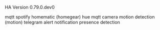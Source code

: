 HA Version 0.79.0.dev0

mqtt
spotify
homematic (homegear)
hue
mqtt
camera motion detection (motion)
telegram alert notification
presence detection 